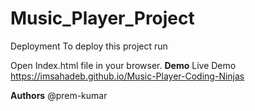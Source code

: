 # Music_Player_Project
Deployment
To deploy this project run

  Open Index.html file in your browser.
**Demo**
Live Demo https://imsahadeb.github.io/Music-Player-Coding-Ninjas

**Authors**
@prem-kumar
